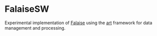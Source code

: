 FalaiseSW
=========

Experimental implementation of [Falaise](https://github.com/supernemo-dbd/falaise) using
the [art](https://art.fnal.gov) framework for data management and processing.

